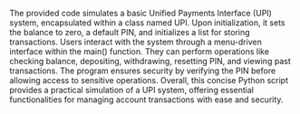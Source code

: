 The provided code simulates a basic Unified Payments Interface (UPI) system, encapsulated within a class named UPI. Upon initialization, it sets the balance to zero, a default PIN, and initializes a list for storing transactions. Users interact with the system through a menu-driven interface within the main() function. They can perform operations like checking balance, depositing, withdrawing, resetting PIN, and viewing past transactions. The program ensures security by verifying the PIN before allowing access to sensitive operations. Overall, this concise Python script provides a practical simulation of a UPI system, offering essential functionalities for managing account transactions with ease and security.
